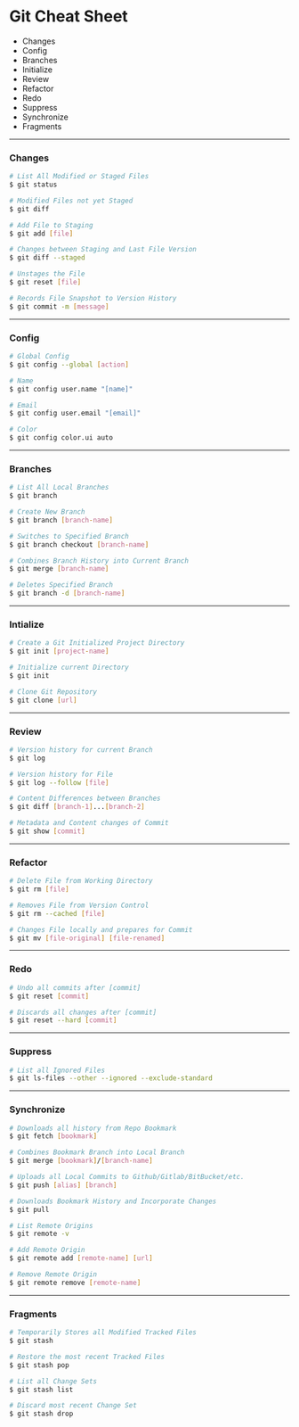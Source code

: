 # Git Cheat Sheet

* Changes
* Config
* Branches
* Initialize
* Review
* Refactor
* Redo
* Suppress
* Synchronize
* Fragments

---

### Changes

```bash
# List All Modified or Staged Files
$ git status

# Modified Files not yet Staged
$ git diff

# Add File to Staging
$ git add [file]

# Changes between Staging and Last File Version
$ git diff --staged

# Unstages the File
$ git reset [file]

# Records File Snapshot to Version History
$ git commit -m [message]
```

---

### Config

```bash
# Global Config
$ git config --global [action]

# Name
$ git config user.name "[name]"

# Email
$ git config user.email "[email]"

# Color
$ git config color.ui auto
```

---

### Branches

```bash
# List All Local Branches
$ git branch

# Create New Branch
$ git branch [branch-name]

# Switches to Specified Branch
$ git branch checkout [branch-name]

# Combines Branch History into Current Branch
$ git merge [branch-name]

# Deletes Specified Branch
$ git branch -d [branch-name]
```

---

### Intialize

```bash
# Create a Git Initialized Project Directory
$ git init [project-name]

# Initialize current Directory
$ git init

# Clone Git Repository
$ git clone [url]
```

---

### Review

```bash
# Version history for current Branch
$ git log

# Version history for File
$ git log --follow [file]

# Content Differences between Branches
$ git diff [branch-1]...[branch-2]

# Metadata and Content changes of Commit
$ git show [commit]
```

---

### Refactor

```bash
# Delete File from Working Directory
$ git rm [file]

# Removes File from Version Control
$ git rm --cached [file]

# Changes File locally and prepares for Commit
$ git mv [file-original] [file-renamed]
```

---

### Redo

```bash
# Undo all commits after [commit]
$ git reset [commit]

# Discards all changes after [commit]
$ git reset --hard [commit]
```

---

### Suppress


```bash
# List all Ignored Files
$ git ls-files --other --ignored --exclude-standard
```

---

### Synchronize

```bash
# Downloads all history from Repo Bookmark
$ git fetch [bookmark]

# Combines Bookmark Branch into Local Branch
$ git merge [bookmark]/[branch-name]

# Uploads all Local Commits to Github/Gitlab/BitBucket/etc.
$ git push [alias] [branch]

# Downloads Bookmark History and Incorporate Changes
$ git pull

# List Remote Origins
$ git remote -v

# Add Remote Origin
$ git remote add [remote-name] [url]

# Remove Remote Origin
$ git remote remove [remote-name]
```

---

### Fragments

```bash
# Temporarily Stores all Modified Tracked Files
$ git stash

# Restore the most recent Tracked Files
$ git stash pop

# List all Change Sets
$ git stash list

# Discard most recent Change Set
$ git stash drop
```
